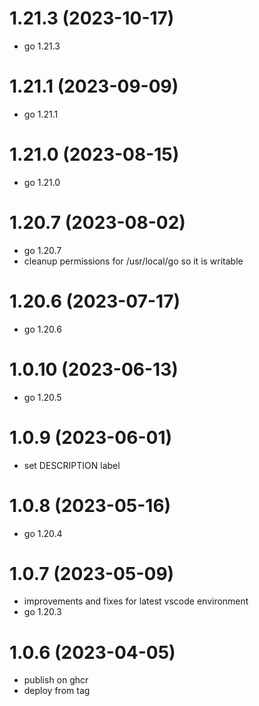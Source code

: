 # 1.21.3 (2023-10-17)

* go 1.21.3

# 1.21.1 (2023-09-09)

* go 1.21.1

# 1.21.0 (2023-08-15)

* go 1.21.0

# 1.20.7 (2023-08-02)

* go 1.20.7
* cleanup permissions for /usr/local/go so it is writable

# 1.20.6 (2023-07-17)

* go 1.20.6

# 1.0.10 (2023-06-13)

* go 1.20.5

# 1.0.9 (2023-06-01)

* set DESCRIPTION label

# 1.0.8 (2023-05-16)

* go 1.20.4

# 1.0.7 (2023-05-09)

* improvements and fixes for latest vscode environment
* go 1.20.3

# 1.0.6 (2023-04-05)

* publish on ghcr
* deploy from tag
